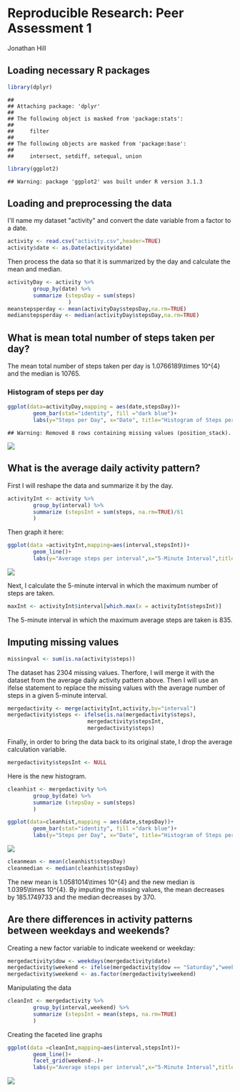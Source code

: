 # Reproducible Research: Peer Assessment 1
Jonathan Hill

## Loading necessary R packages

```r
library(dplyr)
```

```
## 
## Attaching package: 'dplyr'
## 
## The following object is masked from 'package:stats':
## 
##     filter
## 
## The following objects are masked from 'package:base':
## 
##     intersect, setdiff, setequal, union
```

```r
library(ggplot2)
```

```
## Warning: package 'ggplot2' was built under R version 3.1.3
```

## Loading and preprocessing the data

I'll name my dataset "activity" and convert the date variable from a factor to a date.


```r
activity <- read.csv("activity.csv",header=TRUE)
activity$date <- as.Date(activity$date)
```

Then process the data so that it is summarized by the day and calculate the mean and median.


```r
activityDay <- activity %>%
        group_by(date) %>%
        summarize (stepsDay = sum(steps)
                   )
meanstepsperday <- mean(activityDay$stepsDay,na.rm=TRUE)
medianstepsperday <- median(activityDay$stepsDay,na.rm=TRUE)
```

## What is mean total number of steps taken per day?

The mean total number of steps taken per day is 1.0766189\times 10^{4} and the median is 10765.

### Histogram of steps per day


```r
ggplot(data=activityDay,mapping = aes(date,stepsDay))+
        geom_bar(stat="identity", fill ="dark blue")+
        labs(y="Steps per Day", x="Date", title="Histogram of Steps per Day")
```

```
## Warning: Removed 8 rows containing missing values (position_stack).
```

![](PA1_template_files/figure-html/unnamed-chunk-4-1.png) 

## What is the average daily activity pattern?

First I will reshape the data and summarize it by the day. 


```r
activityInt <- activity %>%
        group_by(interval) %>%
        summarize (stepsInt = sum(steps, na.rm=TRUE)/61
        )
```

Then graph it here:

```r
ggplot(data =activityInt,mapping=aes(interval,stepsInt))+
        geom_line()+
        labs(y="Average steps per interval",x="5-Minute Interval",title="Time Series Graph")
```

![](PA1_template_files/figure-html/unnamed-chunk-6-1.png) 

Next, I calculate the 5-minute interval in which the maximum number of steps are taken.

```r
maxInt <- activityInt$interval[which.max(x = activityInt$stepsInt)]
```

The 5-minute interval in which the maximum average steps are taken is 835.

## Imputing missing values

```r
missingval <- sum(is.na(activity$steps))
```

The dataset has 2304 missing values. Therfore, I will merge it with the dataset from the average daily activity pattern above.  Then I will use an ifelse statement to replace the missing values with the average number of steps in a given 5-minute interval.

```r
mergedactivity <- merge(activityInt,activity,by="interval")
mergedactivity$steps <- ifelse(is.na(mergedactivity$steps),
                         mergedactivity$stepsInt,
                         mergedactivity$steps)
```

Finally, in order to bring the data back to its original state, I drop the average calculation variable.

```r
mergedactivity$stepsInt <- NULL
```

Here is the new histogram.

```r
cleanhist <- mergedactivity %>%
        group_by(date) %>%
        summarize (stepsDay = sum(steps)
        )

ggplot(data=cleanhist,mapping = aes(date,stepsDay))+
        geom_bar(stat="identity", fill ="dark blue")+
        labs(y="Steps per Day", x="Date", title="Histogram of Steps per Day")
```

![](PA1_template_files/figure-html/unnamed-chunk-11-1.png) 

```r
cleanmean <- mean(cleanhist$stepsDay)
cleanmedian <- median(cleanhist$stepsDay)
```

The new mean is 1.0581014\times 10^{4} and the new median is 1.0395\times 10^{4}.  By imputing the missing values, the mean decreases by 185.1749733 and the median decreases by 370.

## Are there differences in activity patterns between weekdays and weekends?

Creating a new factor variable to indicate weekend or weekday:

```r
mergedactivity$dow <- weekdays(mergedactivity$date)
mergedactivity$weekend <- ifelse(mergedactivity$dow == "Saturday","weekend",ifelse(mergedactivity$dow == "Sunday","weekend","weekday"))
mergedactivity$weekend <- as.factor(mergedactivity$weekend)
```

Manipulating the data

```r
cleanInt <- mergedactivity %>%
        group_by(interval,weekend) %>%
        summarize (stepsInt = mean(steps, na.rm=TRUE)
        )
```

Creating the faceted line graphs

```r
ggplot(data =cleanInt,mapping=aes(interval,stepsInt))+
        geom_line()+
        facet_grid(weekend~.)+
        labs(y="Average steps per interval",x="5-Minute Interval",title="Faceted Time Series Graph")
```

![](PA1_template_files/figure-html/unnamed-chunk-15-1.png) 
